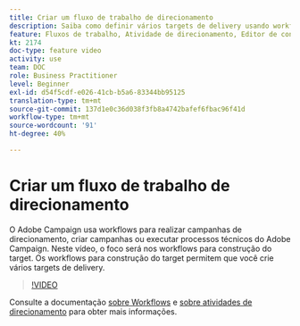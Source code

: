 ```yaml
---
title: Criar um fluxo de trabalho de direcionamento
description: Saiba como definir vários targets de delivery usando workflows para construção do target.
feature: Fluxos de trabalho, Atividade de direcionamento, Editor de consultas
kt: 2174
doc-type: feature video
activity: use
team: DOC
role: Business Practitioner
level: Beginner
exl-id: d54f5cdf-e026-41cb-b5a6-83344bb95125
translation-type: tm+mt
source-git-commit: 137d1e0c36d038f3fb8a4742bafef6fbac96f41d
workflow-type: tm+mt
source-wordcount: '91'
ht-degree: 40%

---
```


# Criar um fluxo de trabalho de direcionamento

O Adobe Campaign usa workflows para realizar campanhas de direcionamento, criar campanhas ou executar processos técnicos do Adobe Campaign. Neste vídeo, o foco será nos workflows para construção do target. Os workflows para construção do target permitem que você crie vários targets de delivery.

>[!VIDEO](https://video.tv.adobe.com/v/25605?quality=12)

Consulte a documentação [sobre Workflows](https://docs.adobe.com/content/help/pt-BR/campaign-classic/using/automating-with-workflows/introduction/about-workflows.html)
e [sobre atividades de direcionamento](https://docs.adobe.com/content/help/pt-BR/campaign-classic/using/automating-with-workflows/targeting-activities/about-targeting-activities.html) para obter mais informações.
